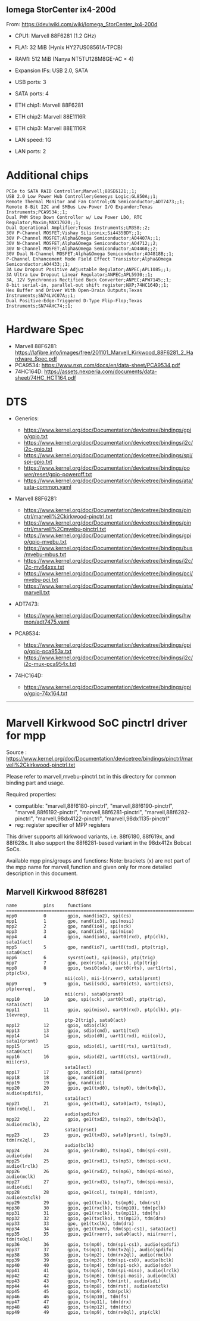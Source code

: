 Iomega StorCenter ix4-200d
--------------------------

From: https://deviwiki.com/wiki/Iomega_StorCenter_ix4-200d

- CPU1: Marvell 88F6281 (1.2 GHz)
- FLA1: 32 MiB (Hynix HY27US08561A-TPCB)
- RAM1: 512 MiB (Nanya NT5TU128M8GE-AC × 4)

- Expansion IFs: USB 2.0, SATA
- USB ports: 3
- SATA ports: 4

- ETH chip1: Marvell 88F6281
- ETH chip2: Marvell 88E1116R
- ETH chip3: Marvell 88E1116R
- LAN speed: 1G
- LAN ports: 2

# Additional chips

```csv
PCIe to SATA RAID Controller;Marvell;88SE6121;;1;
USB 2.0 Low Power Hub Controller;Genesys Logic;GL850A;;1;
Remote Thermal Monitor and Fan Control;ON Semiconductor;ADT7473;;1;
Remote 8-Bit I2C and SMBus Low-Power I/O Expander;Texas Instruments;PCA9534;;1;
Dual PWM Step Down Controller w/ Low Power LDO, RTC Regulator;Maxim;MAX17020;;1;
Dual Operational Amplifier;Texas Instruments;LM358;;2;
30V P-Channel MOSFET;Vishay Siliconix;Si4435BDY;;1;
30V P-Channel MOSFET;Alpha&Omega Semiconductor;AO4407A;;1;
30V N-Channel MOSFET;Alpha&Omega Semiconductor;AO4712;;2;
30V N-Channel MOSFET;Alpha&Omega Semiconductor;AO4468;;2;
30V Dual N-Channel MOSFET;Alpha&Omega Semiconductor;AO4818B;;1;
P-Channel Enhancement Mode Field Effect Transistor;Alpha&Omega Semiconductor;AO4433;;1;
3A Low Dropout Positive Adjustable Regulator;ANPEC;APL1085;;1;
3A Ultra Low Dropout Linear Regulator;ANPEC;APL5930;;1;
3A, 12V Synchronous Rectified Buck Converter;ANPEC;APW7145;;1;
8-bit serial-in, parallel-out shift register;NXP;74HC164D;;1;
Hex Buffer and Driver With Open-Drain Outputs;Texas Instruments;SN74LVC07A;;1;
Dual Positive-Edge-Triggered D-Type Flip-Flop;Texas Instruments;SN74AHC74;;1;
```

# Hardware Spec

- Marvell 88F6281: https://lafibre.info/images/free/201101_Marvell_Kirkwood_88F6281_2_Hardware_Spec.pdf
- PCA9534: https://www.nxp.com/docs/en/data-sheet/PCA9534.pdf
- 74HC164D: https://assets.nexperia.com/documents/data-sheet/74HC_HCT164.pdf

# DTS

- Generics:

  - https://www.kernel.org/doc/Documentation/devicetree/bindings/gpio/gpio.txt
  - https://www.kernel.org/doc/Documentation/devicetree/bindings/i2c/i2c-gpio.txt
  - https://www.kernel.org/doc/Documentation/devicetree/bindings/spi/spi-gpio.txt
  - https://www.kernel.org/doc/Documentation/devicetree/bindings/power/reset/gpio-poweroff.txt
  - https://www.kernel.org/doc/Documentation/devicetree/bindings/ata/sata-common.yaml

- Marvell 88F6281:

  - https://www.kernel.org/doc/Documentation/devicetree/bindings/pinctrl/marvell%2Ckirkwood-pinctrl.txt
  - https://www.kernel.org/doc/Documentation/devicetree/bindings/pinctrl/marvell%2Cmvebu-pinctrl.txt
  - https://www.kernel.org/doc/Documentation/devicetree/bindings/gpio/gpio-mvebu.txt
  - https://www.kernel.org/doc/Documentation/devicetree/bindings/bus/mvebu-mbus.txt
  - https://www.kernel.org/doc/Documentation/devicetree/bindings/i2c/i2c-mv64xxx.txt
  - https://www.kernel.org/doc/Documentation/devicetree/bindings/pci/mvebu-pci.txt
  - https://www.kernel.org/doc/Documentation/devicetree/bindings/ata/marvell.txt

- ADT7473:

  - https://www.kernel.org/doc/Documentation/devicetree/bindings/hwmon/adt7475.yaml

- PCA9534:

  - https://www.kernel.org/doc/Documentation/devicetree/bindings/gpio/gpio-pca953x.txt
  - https://www.kernel.org/doc/Documentation/devicetree/bindings/i2c/i2c-mux-pca954x.txt

- 74HC164D:

  - https://www.kernel.org/doc/Documentation/devicetree/bindings/gpio/gpio-74x164.txt

----------------------------

# Marvell Kirkwood SoC pinctrl driver for mpp

Source : https://www.kernel.org/doc/Documentation/devicetree/bindings/pinctrl/marvell%2Ckirkwood-pinctrl.txt

Please refer to marvell,mvebu-pinctrl.txt in this directory for common binding
part and usage.

Required properties:
- compatible: "marvell,88f6180-pinctrl",
              "marvell,88f6190-pinctrl", "marvell,88f6192-pinctrl",
              "marvell,88f6281-pinctrl", "marvell,88f6282-pinctrl",
              "marvell,98dx4122-pinctrl", "marvell,98dx1135-pinctrl"
- reg: register specifier of MPP registers

This driver supports all kirkwood variants, i.e. 88f6180, 88f619x, and 88f628x.
It also support the 88f6281-based variant in the 98dx412x Bobcat SoCs.

Available mpp pins/groups and functions:
Note: brackets (x) are not part of the mpp name for marvell,function and given
only for more detailed description in this document.

## Marvell Kirkwood 88f6281

    name          pins     functions
    ================================================================================
    mpp0          0        gpio, nand(io2), spi(cs)
    mpp1          1        gpo, nand(io3), spi(mosi)
    mpp2          2        gpo, nand(io4), spi(sck)
    mpp3          3        gpo, nand(io5), spi(miso)
    mpp4          4        gpio, nand(io6), uart0(rxd), ptp(clk), sata1(act)
    mpp5          5        gpo, nand(io7), uart0(txd), ptp(trig), sata0(act)
    mpp6          6        sysrst(out), spi(mosi), ptp(trig)
    mpp7          7        gpo, pex(rsto), spi(cs), ptp(trig)
    mpp8          8        gpio, twsi0(sda), uart0(rts), uart1(rts), ptp(clk),
                          mii(col), mii-1(rxerr), sata1(prsnt)
    mpp9          9        gpio, twsi(sck), uart0(cts), uart1(cts), ptp(evreq),
                          mii(crs), sata0(prsnt)
    mpp10         10       gpo, spi(sck), uart0(txd), ptp(trig), sata1(act)
    mpp11         11       gpio, spi(miso), uart0(rxd), ptp(clk), ptp-1(evreq),
                          ptp-2(trig), sata0(act)
    mpp12         12       gpio, sdio(clk)
    mpp13         13       gpio, sdio(cmd), uart1(txd)
    mpp14         14       gpio, sdio(d0), uart1(rxd), mii(col), sata1(prsnt)
    mpp15         15       gpio, sdio(d1), uart0(rts), uart1(txd), sata0(act)
    mpp16         16       gpio, sdio(d2), uart0(cts), uart1(rxd), mii(crs),
                          sata1(act)
    mpp17         17       gpio, sdio(d3), sata0(prsnt)
    mpp18         18       gpo, nand(io0)
    mpp19         19       gpo, nand(io1)
    mpp20         20       gpio, ge1(txd0), ts(mp0), tdm(tx0ql), audio(spdifi),
                          sata1(act)
    mpp21         21       gpio, ge1(txd1), sata0(act), ts(mp1), tdm(rx0ql),
                          audio(spdifo)
    mpp22         22       gpio, ge1(txd2), ts(mp2), tdm(tx2ql), audio(rmclk),
                          sata1(prsnt)
    mpp23         23       gpio, ge1(txd3), sata0(prsnt), ts(mp3), tdm(rx2ql),
                          audio(bclk)
    mpp24         24       gpio, ge1(rxd0), ts(mp4), tdm(spi-cs0), audio(sdo)
    mpp25         25       gpio, ge1(rxd1), ts(mp5), tdm(spi-sck), audio(lrclk)
    mpp26         26       gpio, ge1(rxd2), ts(mp6), tdm(spi-miso), audio(mclk)
    mpp27         27       gpio, ge1(rxd3), ts(mp7), tdm(spi-mosi), audio(sdi)
    mpp28         28       gpio, ge1(col), ts(mp8), tdm(int), audio(extclk)
    mpp29         29       gpio, ge1(txclk), ts(mp9), tdm(rst)
    mpp30         30       gpio, ge1(rxclk), ts(mp10), tdm(pclk)
    mpp31         31       gpio, ge1(rxclk), ts(mp11), tdm(fs)
    mpp32         32       gpio, ge1(txclko), ts(mp12), tdm(drx)
    mpp33         33       gpo, ge1(txclk), tdm(drx)
    mpp34         34       gpio, ge1(txen), tdm(spi-cs1), sata1(act)
    mpp35         35       gpio, ge1(rxerr), sata0(act), mii(rxerr), tdm(tx0ql)
    mpp36         36       gpio, ts(mp0), tdm(spi-cs1), audio(spdifi)
    mpp37         37       gpio, ts(mp1), tdm(tx2ql), audio(spdifo)
    mpp38         38       gpio, ts(mp2), tdm(rx2ql), audio(rmclk)
    mpp39         39       gpio, ts(mp3), tdm(spi-cs0), audio(bclk)
    mpp40         40       gpio, ts(mp4), tdm(spi-sck), audio(sdo)
    mpp41         41       gpio, ts(mp5), tdm(spi-miso), audio(lrclk)
    mpp42         42       gpio, ts(mp6), tdm(spi-mosi), audio(mclk)
    mpp43         43       gpio, ts(mp7), tdm(int), audio(sdi)
    mpp44         44       gpio, ts(mp8), tdm(rst), audio(extclk)
    mpp45         45       gpio, ts(mp9), tdm(pclk)
    mpp46         46       gpio, ts(mp10), tdm(fs)
    mpp47         47       gpio, ts(mp11), tdm(drx)
    mpp48         48       gpio, ts(mp12), tdm(dtx)
    mpp49         49       gpio, ts(mp9), tdm(rx0ql), ptp(clk)
